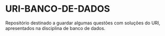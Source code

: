 # URI-BANCO-DE-DADOS
Repositório destinado a guardar algumas questões com soluções do URI, apresentados na disciplina de banco de dados.
